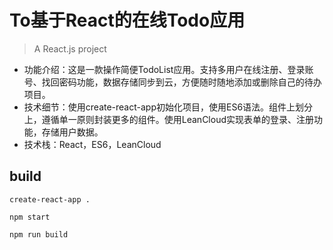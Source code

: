 # To基于React的在线Todo应用

> A React.js project

- 功能介绍：这是一款操作简便TodoList应用。支持多用户在线注册、登录账号、找回密码功能，数据存储同步到云，方便随时随地添加或删除自己的待办项目。
- 技术细节：使用create-react-app初始化项目，使用ES6语法。组件上划分上，遵循单一原则封装更多的组件。使用LeanCloud实现表单的登录、注册功能，存储用户数据。
- 技术栈：React，ES6，LeanCloud

## build

```
create-react-app . 

npm start

npm run build
```
